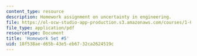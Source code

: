 ```yaml
---
content_type: resource
description: Homework assignment on uncertainty in engineering.
file: https://ol-ocw-studio-app-production.s3.amazonaws.com/courses/1-010-uncertainty-in-engineering-fall-2008/18f538aed65b43e5eb6732ca2624519c_homework_05.pdf
file_type: application/pdf
resourcetype: Document
title: 'Homework Set #5'
uid: 18f538ae-d65b-43e5-eb67-32ca2624519c
---
```

